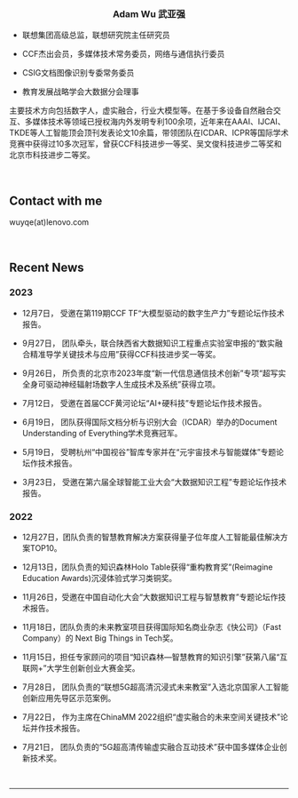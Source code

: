 ### <div align="center">Adam Wu 武亚强</div>  
  

- 联想集团高级总监，联想研究院主任研究员  
  
- CCF杰出会员，多媒体技术常务委员，网络与通信执行委员  
  
- CSIG文档图像识别专委常务委员  
  
- 教育发展战略学会大数据分会理事  
  

主要技术方向包括数字人，虚实融合，行业大模型等。在基于多设备自然融合交互、多媒体技术等领域已授权海内外发明专利100余项，近年来在AAAI、IJCAI、TKDE等人工智能顶会顶刊发表论文10余篇，带领团队在ICDAR、ICPR等国际学术竞赛中获得过10多次冠军，曾获CCF科技进步一等奖、吴文俊科技进步二等奖和北京市科技进步二等奖。  
  

<br/>  


## Contact with me  
wuyqe(at)lenovo.com  

<br/>  


## Recent News


### 2023  
- 12月7日， 受邀在第119期CCF TF“大模型驱动的数字生产力”专题论坛作技术报告。
  
- 9月27日， 团队牵头，联合陕西省大数据知识工程重点实验室申报的“数实融合精准导学关键技术与应用”获得CCF科技进步奖一等奖。
  
- 9月26日， 所负责的北京市2023年度“新一代信息通信技术创新”专项“超写实全身可驱动神经辐射场数字人生成技术及系统”获得立项。
  
- 7月12日， 受邀在首届CCF黄河论坛“AI+硬科技”专题论坛作技术报告。
  
- 6月19日， 团队获得国际文档分析与识别大会（ICDAR）举办的Document Understanding of Everything学术竞赛冠军。
  
- 5月19日， 受聘杭州“中国视谷”智库专家并在“元宇宙技术与智能媒体”专题论坛作技术报告。
  
- 3月23日， 受邀在第六届全球智能工业大会“大数据知识工程”专题论坛作技术报告。  




### 2022  
- 12月27日，团队负责的智慧教育解决方案获得量子位年度人工智能最佳解决方案TOP10。
  
- 12月13日，团队负责的知识森林Holo Table获得“重构教育奖”(Reimagine Education Awards)沉浸体验式学习类铜奖。
  
- 11月26日，受邀在中国自动化大会“大数据知识工程与智慧教育”专题论坛作技术报告。
  
- 11月18日，团队负责的未来教室项目获得国际知名商业杂志《快公司》（Fast Company）的 Next Big Things in Tech奖。
  
- 11月15日，担任专家顾问的项目“知识森林—智慧教育的知识引擎”获第八届“互联网+”大学生创新创业大赛金奖。
  
- 7月28日， 团队负责的“联想5G超高清沉浸式未来教室”入选北京国家人工智能创新应用先导区示范案例。
  
- 7月22日， 作为主席在ChinaMM 2022组织“虚实融合的未来空间关键技术”论坛并作技术报告。
  
- 7月21日， 团队负责的“5G超高清传输虚实融合互动技术”获中国多媒体企业创新技术奖。

<br />

----


